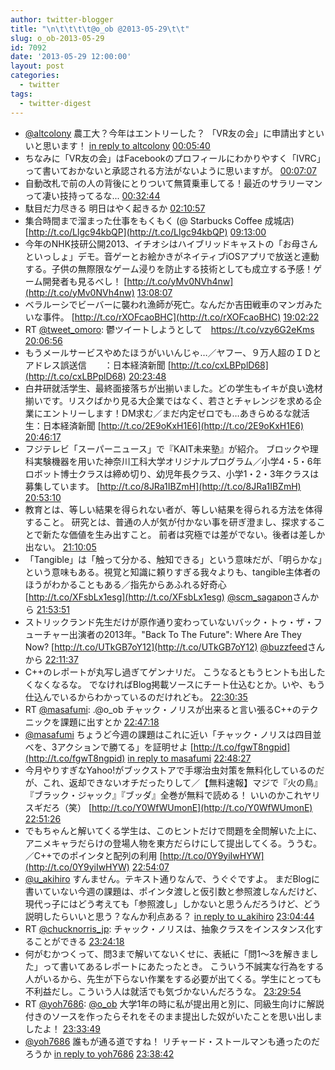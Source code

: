 ```yaml
---
author: twitter-blogger
title: "\n\t\t\t\t@o_ob @2013-05-29\t\t"
slug: o_ob-2013-05-29
id: 7092
date: '2013-05-29 12:00:00'
layout: post
categories:
  - twitter
tags:
  - twitter-digest
---
```


*   [@altcolony](http://twitter.com/altcolony) 農工大？今年はエントリーした？ 「VR友の会」に申請出すといいと思います！ [in reply to altcolony](http://twitter.com/altcolony/statuses/339394549946400770) [00:05:40](http://twitter.com/o_ob/statuses/339397065035612161)
*   ちなみに「VR友の会」はFacebookのプロフィールにわかりやすく「IVRC」って書いておかないと承認される方法がないように思いますが。 [00:07:07](http://twitter.com/o_ob/statuses/339397429638094848)
*   自動改札で前の人の背後にとりついて無賃乗車してる！最近のサラリーマンって凄い技持ってるな... [00:32:44](http://twitter.com/o_ob/statuses/339403874249101312)
*   駄目だ力尽きる 明日はやく起きるか [02:10:57](http://twitter.com/o_ob/statuses/339428594289889281)
*   集合時間まで溜まった仕事をもくもく (@ Starbucks Coffee 成城店) [http://t.co/Llgc94kbQP](http://t.co/Llgc94kbQP) [09:13:00](http://twitter.com/o_ob/statuses/339534805249171457)
*   今年のNHK技研公開2013、イチオシはハイブリッドキャストの「お母さんといっしょ」デモ。音ゲーとお絵かきがネイティブiOSアプリで放送と連動する。子供の無際限なゲーム浸りを防止する技術としても成立する予感！ゲーム開発者も見るべし！ [http://t.co/yMv0NVh4nw](http://t.co/yMv0NVh4nw) [13:08:07](http://twitter.com/o_ob/statuses/339593972492156928)
*   ベラルーシでビーバーに襲われ漁師が死亡。なんだか吉田戦車のマンガみたいな事件。 [http://t.co/rXOFcaoBHC](http://t.co/rXOFcaoBHC) [19:02:22](http://twitter.com/o_ob/statuses/339683124399185920)
*   RT [@tweet_omoro](http://twitter.com/tweet_omoro): 鬱ツイートしようとして　https://t.co/vzy6G2eKms [20:06:56](http://twitter.com/o_ob/statuses/339699372696682496)
*   もうメールサービスやめたほうがいいんじゃ…／ヤフー、９万人超のＩＤとアドレス誤送信　　：日本経済新聞 [http://t.co/cxLBPplD68](http://t.co/cxLBPplD68) [20:23:48](http://twitter.com/o_ob/statuses/339703615730114560)
*   白井研就活学生、最終面接落ちが出揃いました。どの学生もイキが良い逸材揃いです。リスクばかり見る大企業ではなく、若さとチャレンジを求める企業にエントリーします！DM求む／まだ内定ゼロでも…あきらめるな就活生：日本経済新聞 [http://t.co/2E9oKxH1E6](http://t.co/2E9oKxH1E6) [20:46:17](http://twitter.com/o_ob/statuses/339709275624599553)
*   フジテレビ「スーパーニュース」で『KAIT未来塾』が紹介。 ブロックや理科実験機器を用いた神奈川工科大学オリジナルプログラム／小学4・5・6年ロボット博士クラスは締め切り、幼児年長クラス、小学1・2・3年クラスは募集しています。 [http://t.co/8JRa1IBZmH](http://t.co/8JRa1IBZmH) [20:53:10](http://twitter.com/o_ob/statuses/339711008450965504)
*   教育とは、等しい結果を得られない者が、等しい結果を得られる方法を体得すること。 研究とは、普通の人が気が付かない事を研ぎ澄まし、探求することで新たな価値を生み出すこと。 前者は究極では差がでない。後者は差しか出ない。 [21:10:05](http://twitter.com/o_ob/statuses/339715266588053504)
*   「Tangible」は「触って分かる、触知できる」という意味だが、「明らかな」という意味もある。視覚と知識に頼りすぎる我々よりも、tangible主体者のほうがわかることもある／指先からあふれる好奇心 [http://t.co/XFsbLx1esg](http://t.co/XFsbLx1esg) [@scm_sagapon](http://twitter.com/scm_sagapon)さんから [21:53:51](http://twitter.com/o_ob/statuses/339726280801001472)
*   ストリックランド先生だけが原作通り変わっていないバック・トゥ・ザ・フューチャー出演者の2013年。"Back To The Future": Where Are They Now? [http://t.co/UTkGB7oY12](http://t.co/UTkGB7oY12) [@buzzfeed](http://twitter.com/buzzfeed)さんから [22:11:37](http://twitter.com/o_ob/statuses/339730749127274497)
*   C++のレポートが丸写し過ぎてゲンナリだ。 こうなるともうヒントも出したくなくなるな。 でなければBlog掲載ソースにチート仕込むとか。いや、もう仕込んでいるからわかっているのだけれども。 [22:30:35](http://twitter.com/o_ob/statuses/339735522949869568)
*   RT [@masafumi](http://twitter.com/masafumi): .@o_ob チャック・ノリスが出来ると言い張るC++のテクニックを課題に出すとか [22:47:18](http://twitter.com/o_ob/statuses/339739732252696577)
*   [@masafumi](http://twitter.com/masafumi) ちょうど今週の課題はこれに近い「チャック・ノリスは四目並べを、3アクションで勝てる」を証明せよ [http://t.co/fgwT8ngpid](http://t.co/fgwT8ngpid) [in reply to masafumi](http://twitter.com/masafumi/statuses/339738032255148034) [22:48:27](http://twitter.com/o_ob/statuses/339740018715267072)
*   今月やりすぎなYahoo!がブックストアで手塚治虫対策を無料化しているのだが、これ、返却できないオチだったりして／【無料速報】マジで『火の鳥』『ブラック・ジャック』『ブッダ』全巻が無料で読める！ いいのかこれヤリスギだろ（笑） [http://t.co/Y0WfWUmonE](http://t.co/Y0WfWUmonE) [22:51:26](http://twitter.com/o_ob/statuses/339740769566990336)
*   でもちゃんと解いてくる学生は、このヒントだけで問題を全問解いた上に、アニメキャラだらけの登場人物を東方だらけにして提出してくる。ううむ。／C++でのポインタと配列の利用 [http://t.co/0Y9yiIwHYW](http://t.co/0Y9yiIwHYW) [22:54:07](http://twitter.com/o_ob/statuses/339741447907573760)
*   [@u_akihiro](http://twitter.com/u_akihiro) すんません。テキスト通りなんで、うぐぐですよ。 まだBlogに書いていない今週の課題は、ポインタ渡しと仮引数と参照渡しなんだけど、現代っ子にはどう考えても「参照渡し」しかないと思うんだろうけど、どう説明したらいいと思う？なんか利点ある？ [in reply to u_akihiro](http://twitter.com/u_akihiro/statuses/339742183651430400) [23:04:44](http://twitter.com/o_ob/statuses/339744119289155584)
*   RT [@chucknorris_jp](http://twitter.com/chucknorris_jp): チャック・ノリスは、抽象クラスをインスタンス化することができる [23:24:18](http://twitter.com/o_ob/statuses/339749043217498112)
*   何がむかつくって、問3まで解いてないくせに、表紙に「問1～3を解きました」って書いてあるレポートにあたったとき。 こういう不誠実な行為をする人がいるから、先生が下らない作業をする必要が出てくる。学生にとっても不利益だし。こういう人は就活でも気づかないんだろうな。 [23:29:54](http://twitter.com/o_ob/statuses/339750450788184065)
*   RT [@yoh7686](http://twitter.com/yoh7686): [@o_ob](http://twitter.com/o_ob) 大学1年の時に私が提出用と別に、同級生向けに解説付きのソースを作ったらそれをそのまま提出した奴がいたことを思い出しましたよ！ [23:33:49](http://twitter.com/o_ob/statuses/339751437238145024)
*   [@yoh7686](http://twitter.com/yoh7686) 誰もが通る道ですね！ リチャード・ストールマンも通ったのだろうか [in reply to yoh7686](http://twitter.com/yoh7686/statuses/339750977756356608) [23:38:42](http://twitter.com/o_ob/statuses/339752664478912514)